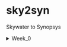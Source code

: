 # sky2syn
Skywater to Synopsys
  <details>
<summary>Week_0</summary>
    
## Document
We are going to understand the given below process 

soft copy of the Hardware using RTL
          
          ---> 1.Processor
               ---> 1.Gate Level Netlist
          
          ---> 2.Peripherals/IPs
               ---> 1.Macros
               ---> 2.Analog IPs 


Using the small part(blue block) which has basic gates, transistors, IPs etc. This create GDSII sent to factory which is Tape-in we get the chips out which is called Tape-out by this we are going to get the chip for that we are going to provide the peripherals for the chip which is taped-out once we get the chip we can interface with different equipments which can work under 100Mhz to 130Mhz like Arduino boards, TV pannels, AC applications etc..

## Yosys

$ git clone https://github.com/YosysHQ/yosys.git
$ cd yosys 
$ sudo apt install make (If make is not installed please install it) 
$ sudo apt-get install build-essential clang bison flex \
    libreadline-dev gawk tcl-dev libffi-dev git \
    graphviz xdot pkg-config python3 libboost-system-dev \
    libboost-python-dev libboost-filesystem-dev zlib1g-dev
$ make 
$ sudo make install

 

![Yosys Installed](Week_0/yosys.png)

## Iverilog

$ sudo apt-get install iverilog



![Iverilog Installed](Week_0/iverilog.png)

## GTKWave

$ sudo apt update \
$ sudo apt install gtkwave 

[GTKWave Installed](Week_0/gtkwave.png)






